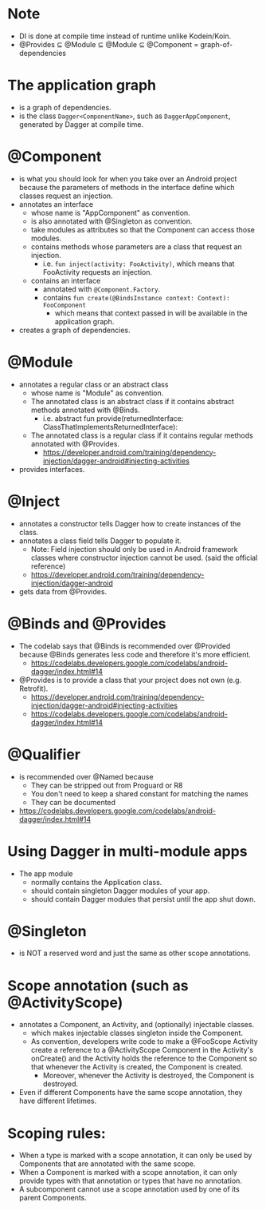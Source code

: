# Note

* DI is done at compile time instead of runtime unlike Kodein/Koin.
* @Provides ⊆ @Module ⊆ @Module ⊆ @Component = graph-of-dependencies

# The application graph

* is a graph of dependencies.
* is the class `Dagger<ComponentName>`, such as `DaggerAppComponent`, generated by Dagger at compile
  time.

# @Component

* is what you should look for when you take over an Android project because the parameters of
  methods in the interface define which classes request an injection.
* annotates an interface
    * whose name is "AppComponent" as convention.
    * is also annotated with @Singleton as convention.
    * take modules as attributes so that the Component can access those modules.
    * contains methods whose parameters are a class that request an injection.
        * i.e. `fun inject(activity: FooActivity)`, which means that FooActivity requests an
          injection.
    * contains an interface
        * annotated with `@Component.Factory`.
        * contains `fun create(@BindsInstance context: Context): FooComponent`
            * which means that context passed in will be available in the application graph.
* creates a graph of dependencies.

# @Module

* annotates a regular class or an abstract class
    * whose name is "<ReturnedInterface>Module" as convention.
    * The annotated class is an abstract class if it contains abstract methods annotated with
      @Binds.
        * i.e. abstract fun provide<ReturnedInterface>(returnedInterface:
          ClassThatImplementsReturnedInterface): <ReturnedInterface>
    * The annotated class is a regular class if it contains regular methods annotated with
      @Provides.
        * https://developer.android.com/training/dependency-injection/dagger-android#injecting-activities
* provides interfaces.

# @Inject

* annotates a constructor tells Dagger how to create instances of the class.
* annotates a class field tells Dagger to populate it.
    * Note: Field injection should only be used in Android framework classes where constructor
      injection cannot be used. (said the official reference)
    * https://developer.android.com/training/dependency-injection/dagger-android
* gets data from @Provides.

# @Binds and @Provides

* The codelab says that @Binds is recommended over @Provided because @Binds generates less code and
  therefore it's more efficient.
    * https://codelabs.developers.google.com/codelabs/android-dagger/index.html#14
* @Provides is to provide a class that your project does not own (e.g. Retrofit).
    * https://developer.android.com/training/dependency-injection/dagger-android#injecting-activities
    * https://codelabs.developers.google.com/codelabs/android-dagger/index.html#14

# @Qualifier

* is recommended over @Named because
    * They can be stripped out from Proguard or R8
    * You don't need to keep a shared constant for matching the names
    * They can be documented
* https://codelabs.developers.google.com/codelabs/android-dagger/index.html#14

# Using Dagger in multi-module apps

* The app module
    * normally contains the Application class.
    * should contain singleton Dagger modules of your app.
    * should contain Dagger modules that persist until the app shut down.

# @Singleton

* is NOT a reserved word and just the same as other scope annotations.

# Scope annotation (such as @ActivityScope)

* annotates a Component, an Activity, and (optionally) injectable classes.
    * which makes injectable classes singleton inside the Component.
    * As convention, developers write code to make a @FooScope Activity create a reference to a
      @ActivityScope Component in the Activity's onCreate() and the Activity holds the reference to
      the Component so that whenever the Activity is created, the Component is created.
        * Moreover, whenever the Activity is destroyed, the Component is destroyed.
* Even if different Components have the same scope annotation, they have different lifetimes.

# Scoping rules:

* When a type is marked with a scope annotation, it can only be used by Components that are
  annotated with the same scope.
* When a Component is marked with a scope annotation, it can only provide types with that annotation
  or types that have no annotation.
* A subcomponent cannot use a scope annotation used by one of its parent Components.
